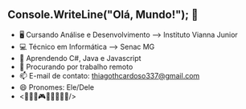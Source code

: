 ## Console.WriteLine("Olá, Mundo!"); 👋

- 🖥 Cursando Análise e Desenvolvimento --> Instituto Vianna Junior 
- 💻 Técnico em Informática --> Senac MG 
- 🌱 Aprendendo C#, Java e Javascript 
- 🔭 Procurando por trabalho remoto 
- 📫 E-mail de contato: thiagothcardoso337@gmail.com 
- 😄 Pronomes: Ele/Dele 
- <👨🏻‍💻🎮🏋🏻‍♂️🤘🏻/> 

